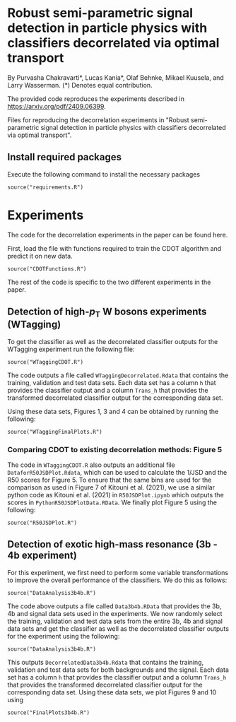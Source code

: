 # Robust semi-parametric signal detection in particle physics with classifiers decorrelated via optimal transport

By Purvasha Chakravarti*, Lucas Kania*, Olaf Behnke, Mikael Kuusela, and
Larry Wasserman. (*) Denotes equal contribution.

The provided code reproduces the experiments described
in https://arxiv.org/pdf/2409.06399.

Files for reproducing the decorrelation experiments in "Robust semi-parametric
signal detection in particle physics with classifiers decorrelated via optimal
transport".

## Install required packages

Execute the following command to install the necessary packages

```{r, eval=FALSE}
source("requirements.R")
```

# Experiments

The code for the decorrelation experiments in the paper can be found here.

First, load the file with functions required to train the CDOT algorithm and
predict it on new data.

```{r, eval=FALSE}
source("CDOTFunctions.R")
```

The rest of the code is specific to the two different experiments in the paper.

## Detection of high-$p_{\mathrm{T}}$ W bosons experiments (WTagging)

To get the classifier as well as the decorrelated classifier outputs for the
WTagging experiment run the following file:

```{r, eval=FALSE}
source("WTaggingCDOT.R")
```

The code outputs a file called `WTaggingDecorrelated.Rdata` that contains
the training, validation and test data sets. Each data set has a column
`h` that provides the classifier output and a column `Trans_h`
that provides the transformed decorrelated classifier output for the
corresponding data set.

Using these data sets, Figures 1, 3 and 4 can be obtained by running the
following:

```{r, eval=FALSE}
source("WTaggingFinalPlots.R")
```

### Comparing CDOT to existing decorrelation methods: Figure 5

The code in `WTaggingCDOT.R` also outputs an additional file
`DataforR50JSDPlot.Rdata`, which can be used to calculate the 1/JSD and
the R50 scores for Figure 5. To ensure that the same bins are used for the
comparison as used in Figure 7 of Kitouni et al. (2021), we use a similar python
code as Kitouni et al. (2021) in `R50JSDPlot.ipynb` which outputs the
scores in `PythonR50JSDPlotData.RData`. We finally plot Figure 5 using
the following:

```{r, eval=FALSE}
source("R50JSDPlot.R")
```

## Detection of exotic high-mass resonance (3b - 4b experiment)

For this experiment, we first need to perform some variable transformations to
improve the overall performance of the classifiers. We do this as follows:

```{r, eval=FALSE}
source("DataAnalysis3b4b.R")
```

The code above outputs a file called `Data3b4b.RData` that provides the
3b, 4b and signal data sets used in the experiments. We now randomly select the
training, validation and test data sets from the entire 3b, 4b and signal data
sets and get the classifier as well as the decorrelated classifier outputs for
the experiment using the following:

```{r, eval=FALSE}
source("DataAnalysis3b4b.R")
```

This outputs `DecorrelatedData3b4b.Rdata` that contains the training,
validation and test data sets for both backgrounds and the signal. Each data set
has a column `h` that provides the classifier output and a column
`Trans_h` that provides the transformed decorrelated classifier output
for the corresponding data set. Using these data sets, we plot Figures 9 and 10
using

```{r, eval=FALSE}
source("FinalPlots3b4b.R")
```
